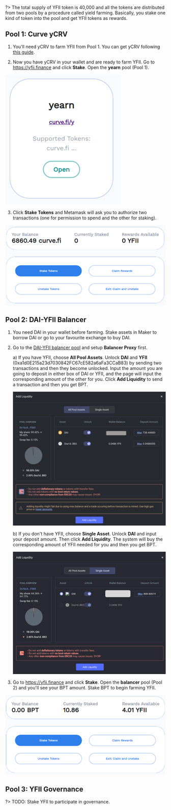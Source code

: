 ?> The total supply of YFII token is 40,000 and all the tokens are distributed from two pools by a procedure called yield farming. Basically, you stake one kind of token into the pool and get YFII tokens as rewards.

## Pool 1: Curve yCRV

1. You'll need yCRV to farm YFII from Pool 1. You can get yCRV following [this guide](using-crv.md?id=how-to-get-ycrv).

2. Now you have yCRV in your wallet and are ready to farm YFII. Go to https://yfii.finance and click **Stake**. Open the **yearn** pool (Pool 1).

![](./img/pool1-5.png ':size=30%')

3. Click **Stake Tokens** and Metamask will ask you to authorize two transactions (one for permission to spend and the other for staking).

![](./img/pool1-6.png ':size=70%')


## Pool 2: DAI-YFII Balancer

1. You need DAI in your wallet before farming. Stake assets in Maker to borrow DAI or go to your favourite exchange to buy DAI.

2. Go to the [DAI-YFII balancer pool](https://bal.yfii.finance/#/pool/0x16cAC1403377978644e78769Daa49d8f6B6CF565) and setup **Balancer Proxy** first.

   a) If you have YFII, choose **All Pool Assets**.
Unlock **DAI** and **YFII** (0xa1d0E215a23d7030842FC67cE582a6aFa3CCaB83) by sending two transactions and then they become unlocked. Input the amount you are going to deposit in either box of DAI or YFII, and the page will input the corresponding amount of the other for you. Click **Add Liquidity** to send a transaction and then you get BPT.

   ![](./img/pool2-1.png ':size=80%')

   b) If you don't have YFII, choose **Single Asset**. Unlock **DAI** and input your deposit amount. Then click **Add Liquidity**. The system will buy the corresponding amount of YFII needed for you and then you get BPT.

   ![](./img/pool2-2.png ':size=80%')


3. Go to https://yfii.finance and click **Stake**. Open the **balancer** pool (Pool 2) and you'll see your BPT amount. Stake BPT to begin farming YFII.

![](./img/pool2-3.png ':size=70%')

## Pool 3: YFII Governance

?> TODO: Stake YFII to participate in governance.